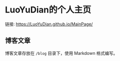 # LuoYuDian的个人主页
链接: https://LuoYuDian.github.io/MainPage/

## 博客文章
博客文章存放在 `/blog` 目录下，使用 Markdown 格式编写。